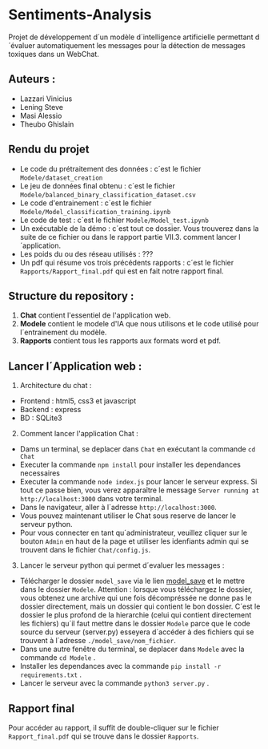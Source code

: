 # Sentiments-Analysis
Projet de développement d´un modèle d´intelligence artificielle permettant d´évaluer automatiquement les messages pour la détection de messages toxiques dans un WebChat.


## Auteurs :
- Lazzari Vinicius
- Lening Steve
- Masi Alessio
- Theubo Ghislain


## Rendu du projet
- Le code du prétraitement des données : c´est le fichier `Modele/dataset_creation`
- Le jeu de données final obtenu : c´est le fichier `Modele/balanced_binary_classification_dataset.csv`
- Le code d'entrainement : c´est le fichier `Modele/Model_classification_training.ipynb`
- Le code de test : c´est le fichier `Modele/Model_test.ipynb`
- Un exécutable de la démo : c´est tout ce dossier. Vous trouverez dans la suite de ce fichier ou dans le rapport partie VII.3. comment lancer l´application.
- Les poids du ou des réseau utilisés : ???
- Un pdf qui résume vos trois précédents rapports : c´est le fichier `Rapports/Rapport_final.pdf` qui est en fait notre rapport final.


## Structure du repository :
1. **Chat** contient l'essentiel de l'application web.
2. **Modele** contient le modele d'IA que nous utilisons et le code utilisé pour l´entrainement du modèle.
3. **Rapports** contient tous les rapports aux formats word et pdf.


## Lancer l´Application web :
1. Architecture du chat :
- Frontend : html5, css3 et javascript
- Backend : express
- BD : SQLite3

2. Comment lancer l'application Chat :
- Dams un terminal, se deplacer dans `Chat` en exécutant la commande `cd Chat`
- Executer la commande `npm install` pour installer les dependances necessaires
- Executer la commande `node index.js` pour lancer le serveur express. Si tout ce passe bien, vous verez apparaître le message `Server running at http://localhost:3000` dans votre terminal.
- Dans le navigateur, aller à l´adresse `http://localhost:3000`.
- Vous pouvez maintenant utiliser le Chat sous reserve de lancer le serveur python.
- Pour vous connecter en tant qu´administrateur, veuillez cliquer sur le bouton `Admin` en haut de la page et utiliser les idenfiants admin qui se trouvent dans le fichier `Chat/config.js`.

3. Lancer le serveur python qui permet d´evaluer les messages :
- Télécharger le dossier `model_save` via le lien [model_save](https://drive.google.com/drive/folders/13rzgQqhpOP6GMd-pG7DhsIygs12YgohV?usp=drive_link) et le mettre dans le dossier `Modele`. Attention : lorsque vous téléchargez le dossier, vous obtenez une archive qui une fois décompréssée ne donne pas le dossier directement, mais un dossier qui contient le bon dossier. C´est le dossier le plus profond de la hierarchie (celui qui contient directement les fichiers) qu´il faut mettre dans le dossier `Modele` parce que le code source du serveur (server.py) esseyera d´accéder à des fichiers qui se trouvent à l´adresse `./model_save/nom_fichier`.
- Dans une autre fenêtre du terminal, se deplacer dans `Modele` avec la commande `cd Modele` .
- Installer les dependances avec la commande `pip install -r requirements.txt` .
- Lancer le serveur avec la commande `python3 server.py` .

## Rapport final
Pour accéder au rapport, il suffit de double-cliquer sur le fichier `Rapport_final.pdf` qui se trouve dans le dossier `Rapports`.
